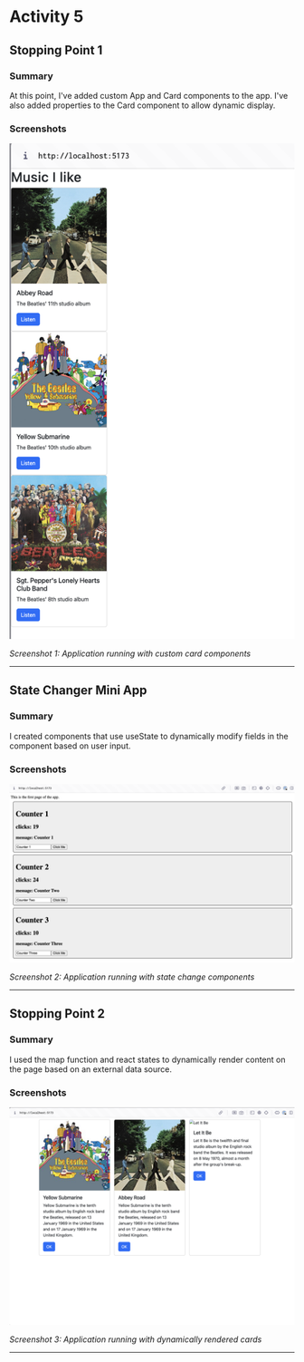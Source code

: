 # Activity 5

## Stopping Point 1

### Summary

At this point, I've added custom App and Card components to the app. I've also added properties to the Card component to allow dynamic display.

### Screenshots

![](screenshots/a5s1.png)

*Screenshot 1: Application running with custom card components*

---

## State Changer Mini App

### Summary

I created components that use useState to dynamically modify fields in the component based on user input.

### Screenshots

![](screenshots/a5s2.png)

*Screenshot 2: Application running with state change components*

---

## Stopping Point 2

### Summary

I used the map function and react states to dynamically render content on the page based on an external data source.

### Screenshots

![](screenshots/a5s3.png)

*Screenshot 3: Application running with dynamically rendered cards*

---
